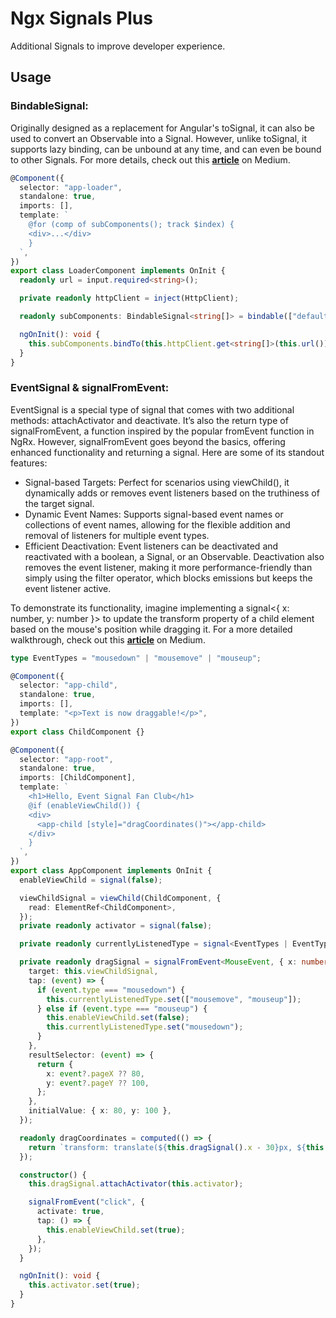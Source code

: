 # Ngx Signals Plus

Additional Signals to improve developer experience.

## Usage

### BindableSignal:

Originally designed as a replacement for Angular's toSignal, it can also be used to convert an Observable into a Signal. However, unlike toSignal, it supports lazy binding, can be unbound at any time, and can even be bound to other Signals. For more details, check out this **[article](https://medium.com/p/3aab51fb0cca)** on Medium.

```ts
@Component({
  selector: "app-loader",
  standalone: true,
  imports: [],
  template: `
    @for (comp of subComponents(); track $index) {
    <div>...</div>
    }
  `,
})
export class LoaderComponent implements OnInit {
  readonly url = input.required<string>();

  private readonly httpClient = inject(HttpClient);

  readonly subComponents: BindableSignal<string[]> = bindable(["default sub component"]);

  ngOnInit(): void {
    this.subComponents.bindTo(this.httpClient.get<string[]>(this.url()));
  }
}
```

### EventSignal & signalFromEvent:

EventSignal is a special type of signal that comes with two additional methods: attachActivator and deactivate. It’s also the return type of signalFromEvent, a function inspired by the popular fromEvent function in NgRx. However, signalFromEvent goes beyond the basics, offering enhanced functionality and returning a signal. Here are some of its standout features:

- Signal-based Targets: Perfect for scenarios using viewChild(), it dynamically adds or removes event listeners based on the truthiness of the target signal.
- Dynamic Event Names: Supports signal-based event names or collections of event names, allowing for the flexible addition and removal of listeners for multiple event types.
- Efficient Deactivation: Event listeners can be deactivated and reactivated with a boolean, a Signal<boolean>, or an Observable<boolean>. Deactivation also removes the event listener, making it more performance-friendly than simply using the filter operator, which blocks emissions but keeps the event listener active.

To demonstrate its functionality, imagine implementing a signal<{ x: number, y: number }> to update the transform property of a child element based on the mouse's position while dragging it. For a more detailed walkthrough, check out this **[article](https://medium.com/p/8138c57353d6)** on Medium.

```ts
type EventTypes = "mousedown" | "mousemove" | "mouseup";

@Component({
  selector: "app-child",
  standalone: true,
  imports: [],
  template: "<p>Text is now draggable!</p>",
})
export class ChildComponent {}

@Component({
  selector: "app-root",
  standalone: true,
  imports: [ChildComponent],
  template: `
    <h1>Hello, Event Signal Fan Club</h1>
    @if (enableViewChild()) {
    <div>
      <app-child [style]="dragCoordinates()"></app-child>
    </div>
    }
  `,
})
export class AppComponent implements OnInit {
  enableViewChild = signal(false);

  viewChildSignal = viewChild(ChildComponent, {
    read: ElementRef<ChildComponent>,
  });
  private readonly activator = signal(false);

  private readonly currentlyListenedType = signal<EventTypes | EventTypes[]>("mousedown");

  private readonly dragSignal = signalFromEvent<MouseEvent, { x: number; y: number }>(this.currentlyListenedType, {
    target: this.viewChildSignal,
    tap: (event) => {
      if (event.type === "mousedown") {
        this.currentlyListenedType.set(["mousemove", "mouseup"]);
      } else if (event.type === "mouseup") {
        this.enableViewChild.set(false);
        this.currentlyListenedType.set("mousedown");
      }
    },
    resultSelector: (event) => {
      return {
        x: event?.pageX ?? 80,
        y: event?.pageY ?? 100,
      };
    },
    initialValue: { x: 80, y: 100 },
  });

  readonly dragCoordinates = computed(() => {
    return `transform: translate(${this.dragSignal().x - 30}px, ${this.dragSignal().y - 30}px)`;
  });

  constructor() {
    this.dragSignal.attachActivator(this.activator);

    signalFromEvent("click", {
      activate: true,
      tap: () => {
        this.enableViewChild.set(true);
      },
    });
  }

  ngOnInit(): void {
    this.activator.set(true);
  }
}
```
